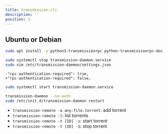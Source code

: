 ```yaml
---
title: transmission-cli
description: ''
position: 1
---
```


## Ubuntu or Debian

```bash
sudo apt install -y python3-transmissionrpc python-transmissionrpc-doc transmission-daemon
```

```bash
sudo systemctl stop transmission-daemon.service
sudo vim /etc/transmission-daemon/settings.json
```

```diff[/etc/transmission-daemon/settings.json]
-"rpc-authentication-required": true,
+"rpc-authentication-required": false,
```

```bash
sudo systemctl start transmission-daemon.service
```

```bash
transmission-daemon --no-auth
sudo /etc/init.d/transmission-daemon restart
```

- `transmission-remote -a any-file.torrent`: add torrent
- `transmission-remote -l`: list torrents
- `transmission-remote -t [ID] -s`: start torrent
- `transmission-remote -t [ID] -S`: stop torrent
